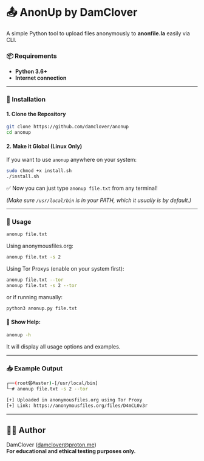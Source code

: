 # 📤 AnonUp by DamClover

A simple Python tool to upload files anonymously to **anonfile.la** easily via CLI.

### 📦 Requirements

- **Python 3.6+**
- **Internet connection**

---

### 🔧 Installation

#### 1. Clone the Repository
```bash
git clone https://github.com/damclover/anonup
cd anonup
```

#### 2. Make it Global (Linux Only)

If you want to use `anonup` anywhere on your system:

```bash
sudo chmod +x install.sh
./install.sh
```

✅ Now you can just type `anonup file.txt` from any terminal!

*(Make sure `/usr/local/bin` is in your PATH, which it usually is by default.)*

---

### 🚀 Usage

```bash
anonup file.txt
```

Using anonymousfiles.org:
```bash
anonup file.txt -s 2
```

Using Tor Proxys (enable on your system first):
```bash
anonup file.txt --tor
anonup file.txt -s 2 --tor
```

or if running manually:

```bash
python3 anonup.py file.txt
```

#### 🔹 Show Help:

```bash
anonup -h
```

It will display all usage options and examples.

---

### 📥 Example Output

```bash
┌──(root㉿Master)-[/usr/local/bin]
└─# anonup file.txt -s 2 --tor

[+] Uploaded in anonymousfiles.org using Tor Proxy
[+] Link: https://anonymousfiles.org/files/D4mCL0v3r
```

---

## 🧑‍💻 Author

DamClover (damclover@proton.me)  
**For educational and ethical testing purposes only.**
